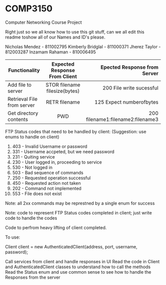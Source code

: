 COMP3150
========

Computer Networking Course Project

Right just so we all know how to use this git stuff, can we all edit this readme toshow all of our Names and ID's please.

Nicholas Mendez - 811002795
Kimberly Bridglal - 811000371
Jherez Taylor - 812003287
Inzamam Rahaman - 810006495


| Functionality | Expected Response From Client | Epected Response from Server|
|---------------|:----------------------------:|-----------------------------:|
|Add file to server | STOR filename filesize(bytes) | 200 File write sucessful|
|Retrieval File from server| RETR filename |125 Expect numberofbytes|
|Get directory contents | PWD | 200 filename1:filename2:filename3|

FTP Status codes that need to be handled by client:
(Suggestion: use enums to handle on client)
1. 403 - Invalid Username or password
2. 331 - Username accpeted, but we need password
3. 231 - Quiting service
4. 230 - User logged in, proceeding to service
5. 530 - Not logged in
6. 503 - Bad sequence of commands
7. 250 - Requested operation successful
8. 450 - Requested action not taken
9. 202 - Command not implemented
10. 553 - File does not exist

Note: all 2xx commands may be represtned by a single enum for success

Note: code to represent FTP Status codes completed in client; just write code to handle the codes

Code to perfrom heavy lifting of client completed.

To use:

Client client = new AuthenticatedClient(address, port, username, password);

Call services from client and handle responses in UI
Read the code in Client and AuthenticatedClient classes to understand how to call the methods
Read the Status enum and use common sense to see how to handle the Responses from the server
